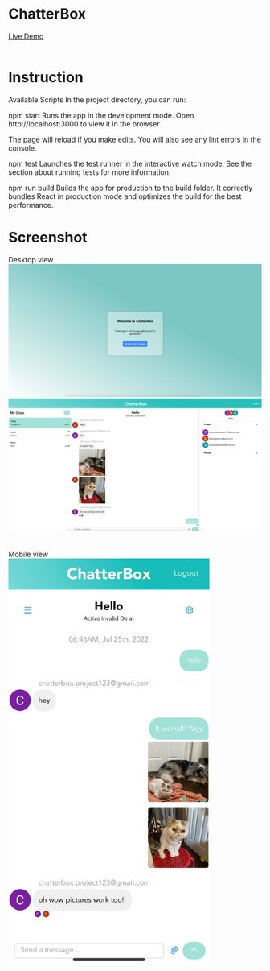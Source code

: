 # ChatterBox

<a href="https://www.imdavidpham.com/chatterbox/">Live Demo</a><br><br>

# Instruction 
Available Scripts
In the project directory, you can run:

npm start
Runs the app in the development mode.
Open http://localhost:3000 to view it in the browser.

The page will reload if you make edits.
You will also see any lint errors in the console.

npm test
Launches the test runner in the interactive watch mode.
See the section about running tests for more information.

npm run build
Builds the app for production to the build folder.
It correctly bundles React in production mode and optimizes the build for the best performance.

# Screenshot
Desktop view<br>
<img src="https://github.com/davidphamm/chatterbox/blob/main/screenshot1.png?raw=true"/>
<img src="https://github.com/davidphamm/chatterbox/blob/main/screenshot2.png?raw=true"/><br><br><br>
Mobile view<br>
<img src="https://github.com/davidphamm/chatterbox/blob/main/screenshot3.jpeg?raw=true" width="400"/><br><br><br>
